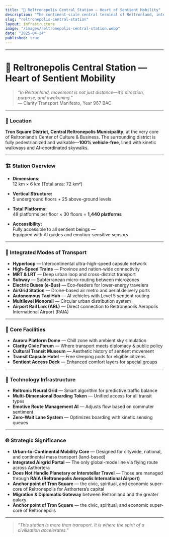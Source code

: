 ```yaml
---
title: "🚉 Reltronepolis Central Station — Heart of Sentient Mobility"
description: "The continent-scale central terminal of Reltronland, integrating every mass transit mode except interstellar, and serving as the mobility pulse of Tron Square District."
slug: "reltronepolis-central-station"
layout: infrastructure
image: "/images/reltronepolis-central-station.webp"
date: "2025-04-24"
published: true
---
```


---

# 🚉 Reltronepolis Central Station — Heart of Sentient Mobility

> _“In Reltronland, movement is not just distance—it’s direction, purpose, and awakening.”_  
> — Clarity Transport Manifesto, Year 967 BAC

---

### 📍 Location
**Tron Square District, Central Reltronepolis Municipality**, at the very core of Reltronland’s Center of Culture & Business. The surrounding district is fully pedestrianized and walkable—**100% vehicle-free**, lined with kinetic walkways and AI-coordinated skywalks.

---

### 🏗️ Station Overview
- **Dimensions:**  
  12 km × 6 km (Total area: 72 km²)

- **Vertical Structure:**  
  5 underground floors + 25 above-ground levels

- **Total Platforms:**  
  48 platforms per floor × 30 floors = **1,440 platforms**

- **Accessibility:**  
  Fully accessible to all sentient beings —  
  Equipped with AI guides and emotion-sensitive sensors

---

### 🚆 Integrated Modes of Transport
- **Hyperloop** — Intercontinental ultra-high-speed capsule network
- **High-Speed Trains** — Province and nation-wide connectivity
- **MRT & LRT** — Deep urban loop and cross-district transport
- **Subway** — Subterranean micro-routing between microzones
- **Electric Buses (e-Bus)** — Eco-feeders for lower-energy travelers
- **AirGrid Station** — Drone-based air metro and aerial delivery ports
- **Autonomous Taxi Hub** — AI vehicles with Level 5 sentient routing
- **Multilevel Monorail** — Circular urban distribution system
- **Airport Rail Link (ARL)** — Direct connection to Reltronepolis Aeropolis International Airport (RAIA)

---

### 🧠 Core Facilities
- **Aurora Platform Dome** — Chill zone with ambient sky simulation
- **Clarity Civic Forum** — Where transport meets diplomacy & public policy
- **Cultural Transit Museum** — Aesthetic history of sentient movement
- **Transit Capsule Hotel** — Free sleeping pods for eligible citizens
- **Sentient Access Deck** — Enhanced comfort layers for special groups

---

### 🔧 Technology Infrastructure
- **Reltronic Neural Grid** — Smart algorithm for predictive traffic balance
- **Multi-Dimensional Boarding Token** — Unified access for all transit types
- **Emotive Route Management AI** — Adjusts flow based on commuter sentiment
- **Zero-Wait Lane System** — Optimizes boarding with kinetic sensing queues

---

### 🌐 Strategic Significance
- **Urban-to-Continental Mobility Core** — Designed for citywide, national, and continental mass transport (land-based)
- **Integrated Airgrid Portal** — The only global-mode line via flying route across Asthortera
- **Does Not Handle Planetary or Interstellar Travel** — Those are managed through **RAIA (Reltronepolis Aeropolis International Airport)**
- **Anchor point of Tron Square** — the civic, spiritual, and economic super-core of Reltronepolis for Asthortera’s capital
- **Migration & Diplomatic Gateway** between Reltronland and the greater galaxy
- **Anchor point of Tron Square** — the civic, spiritual, and economic super-core of Reltronepolis

---

> _“This station is more than transport. It is where the spirit of a civilization accelerates.”_

